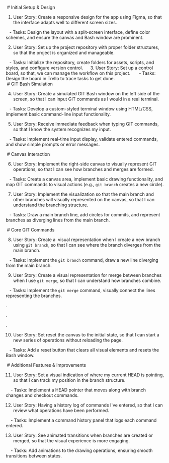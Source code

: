  # Initial Setup & Design

1. User Story: Create a responsive design for the app using Figma, so that the interface adapts well to different screen sizes.

   - Tasks: Design the layout with a split-screen interface, define color schemes, and ensure the canvas and Bash window are prominent.

2. User Story: Set up the project repository with proper folder structures, so that the project is organized and manageable.

   - Tasks: Initialize the repository, create folders for assets, scripts, and styles, and configure version control.
   
  3. User Story: Set up a control board, so that, we can manage the workflow on this project.
  
     - Tasks: Design the board in Trello to trace tasks to get done.
     
 # GIT Bash Simulation

4. User Story: Create a simulated GIT Bash window on the left side of the screen, so that I can input GIT commands as I would in a real terminal.

   - Tasks: Develop a custom-styled terminal window using HTML/CSS, implement basic command-line input functionality.

5. User Story: Receive immediate feedback when typing GIT commands, so that I know the system recognizes my input.

   - Tasks: Implement real-time input display, validate entered commands, and show simple prompts or error messages.

 # Canvas Interaction

6. User Story: Implement the right-side canvas to visually represent GIT operations, so that I can see how branches and merges are formed.

   - Tasks: Create a canvas area, implement basic drawing functionality, and map GIT commands to visual actions (e.g., `git branch` creates a new circle).

7. User Story: Implement the visualization so that the main branch and other branches will visually represented on the canvas, so that I can understand the branching structure.

   - Tasks: Draw a main branch line, add circles for commits, and represent branches as diverging lines from the main branch.

 # Core GIT Commands

8. User Story: Create a  visual representation when I create a new branch using `git branch`, so that I can see where the branch diverges from the main branch.

   - Tasks: Implement the `git branch` command, draw a new line diverging from the main branch.

9. User Story: Create a visual representation for merge between branches when I use `git merge`, so that I can understand how branches combine.

   - Tasks: Implement the `git merge` command, visually connect the lines representing the branches.

.

.

.

10. User Story: Set reset the canvas to the initial state, so that I can start a new series of operations without reloading the page.

   - Tasks: Add a reset button that clears all visual elements and resets the Bash window.

 # Additional Features & Improvements

11. User Story: Set a visual indication of where my current HEAD is pointing, so that I can track my position in the branch structure.

    - Tasks: Implement a HEAD pointer that moves along with branch changes and checkout commands.

12. User Story: Having a history log of commands I've entered, so that I can review what operations have been performed.

    - Tasks: Implement a command history panel that logs each command entered.

13. User Story: See animated transitions when branches are created or merged, so that the visual experience is more engaging.

    - Tasks: Add animations to the drawing operations, ensuring smooth transitions between states.